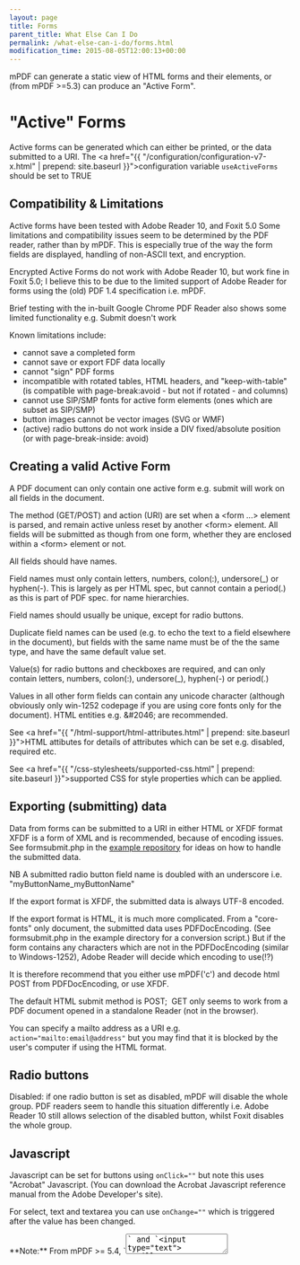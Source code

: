```yaml
---
layout: page
title: Forms
parent_title: What Else Can I Do
permalink: /what-else-can-i-do/forms.html
modification_time: 2015-08-05T12:00:13+00:00
---
```


mPDF can generate a static view of HTML forms and their elements, or (from mPDF >=5.3) can produce an "Active Form".

# "Active" Forms

Active forms can be generated which can either be printed, or the data submitted to a URI. The
<a href="{{ "/configuration/configuration-v7-x.html" | prepend: site.baseurl }}">configuration variable</a>
`useActiveForms` should be set to <span class="smallblock">TRUE</span>

## Compatibility &amp; Limitations

Active forms have been tested with Adobe Reader 10, and Foxit 5.0 Some limitations and compatibility issues seem to be
determined by the PDF reader, rather than by mPDF. This is especially true of the way the form fields are displayed,
handling of non-ASCII text, and encryption.

Encrypted Active Forms do not work with Adobe Reader 10, but work fine in Foxit 5.0; I believe this to be due to the
limited support of Adobe Reader for forms using the (old) PDF 1.4 specification i.e. mPDF.

Brief testing with the in-built Google Chrome PDF Reader also shows some limited functionality e.g. Submit doesn't work

Known limitations include:

- cannot save a completed form
- cannot save or export FDF data locally
- cannot "sign" PDF forms
- incompatible with rotated tables, HTML headers, and "keep-with-table" (is compatible with page-break:avoid - but not
	if rotated - and columns)
- cannot use SIP/SMP fonts for active form elements (ones which are subset as SIP/SMP)
- button images cannot be vector images (SVG or WMF)
- (active) radio buttons do not work inside a DIV fixed/absolute position (or with page-break-inside: avoid)

## Creating a valid Active Form

A PDF document can only contain one active form e.g. submit will work on all fields in the document.

The method (GET/POST) and action (URI) are set when a &lt;form ...&gt; element is parsed, and remain active unless
reset by another &lt;form&gt; element. All fields will be submitted as though from one form, whether they are enclosed
within a &lt;form&gt; element or not.

All fields should have names.

Field names must only contain letters, numbers, colon(:), undersore(_) or hyphen(-). This is largely as per HTML spec,
but cannot contain a period(.) as this is part of PDF spec. for name hierarchies.

Field names should usually be unique, except for radio buttons.

Duplicate field names can be used (e.g. to echo the text to a field elsewhere in the document), but fields with the same
name must be of the the same type, and have the same default value set.

Value(s) for radio buttons and checkboxes are required, and can only contain letters, numbers, colon(:), undersore(_),
hyphen(-) or period(.)

Values in all other form fields can contain any unicode character (although obviously only win-1252 codepage if you are
using core fonts only for the document). HTML entities e.g. &amp;#2046; are recommended.

See <a href="{{ "/html-support/html-attributes.html" | prepend: site.baseurl }}">HTML attibutes</a> for details of
attributes which can be set e.g. disabled, required etc.

See <a href="{{ "/css-stylesheets/supported-css.html" | prepend: site.baseurl }}">supported CSS</a> for style properties
which can be applied.

## Exporting (submitting) data

Data from forms can be submitted to a URI in either HTML or XFDF format
XFDF is a form of XML and is recommended, because of encoding issues. See <span class="filename">formsubmit.php</span>
in the [example repository](https://github.com/mpdf/mpdf-examples) for ideas on how to handle the submitted data.

NB A submitted radio button field name is doubled with an underscore i.e. "myButtonName_myButtonName"

If the export format is XFDF, the submitted data is always UTF-8 encoded.

If the export format is HTML, it is much more complicated. From a "core-fonts" only document, the submitted data uses
PDFDocEncoding. (See <span class="filename">formsubmit.php</span> in the example directory for a conversion script.) But
if the form contains any characters which are not in the PDFDocEncoding (similar to Windows-1252), Adobe Reader will
decide which encoding to use(!?)

It is therefore recommend that you either use mPDF('c') and decode html POST from PDFDocEncoding, or use XFDF.

The default HTML submit method is POST;  GET only seems to work from a PDF document opened in a standalone Reader
(not in the browser).

You can specify a mailto address as a URI e.g. `action="mailto:email@address"` but you may find that it is blocked by
the user's computer if using the HTML format.

## Radio buttons

Disabled: if one radio button is set as disabled, mPDF will disable the whole group. PDF readers seem to handle this
situation differently i.e. Adobe Reader 10 still allows selection of the disabled button, whilst Foxit disables the
whole group.

## Javascript

Javascript can be set for buttons using `onClick=""` but note this uses "Acrobat" Javascript. (You can download the
Acrobat Javascript reference manual from the Adobe Developer's site).

For select, text and textarea you can use `onChange=""` which is triggered after the value has been changed.

<div class="alert alert-info" role="alert" markdown="1">
  **Note:** From mPDF >= 5.4, `<textarea>` and `<input type="text">
  will accept javascript as: `onKeystroke`, `onValidate`, `onCalculate` and `onFormat`.

  `onChange` is deprecated but works as `onCalculate` (for `<textarea>` and `<input>`).

  Select still accepts `onChange`.
</div>

Unicode characters in JavaScript must be written by typing a backslash, a lowercase "u", and then the four digit
hexadecimal number corresponding to the character's encoding in the utf-16 character set e.g. \u2042

## Appearance of form fields

Adobe Reader 10 largely ignores any control one tries to place on the appearance of some form fields, and does it's
own thing. In general, the `font-size` set for the form field will determine its size, and for text/textarea and select
fields, `color` will determine the font colour used. CSS values for `border-color` or `background-color` will work for
(non-image) buttons, textarea and text fields. Other things like the border style and width can be altered by
<a href="{{ "/configuration/configuration-v7-x.html" | prepend: site.baseurl }}">configuration variables</a>
but the level of control is disappointing.

Radio buttons and check-boxes use Adobe Reader's own icons, but Foxit uses information provided by the PDF file. The
variable `$this->formUseZapD` determines whether ZapfDingbat symbols are used, or mPDF's appearance streams designed
to mimic Adobe Reader's appearance.

Some components of interactive forms may be output in RGB colorspace even if you have specified `restrictColorSpace`.
Since restricted colorSpace is mainly used for PDFA/PDFX files - which cannot contain active form fields anyway - this
shouldn't matter.

